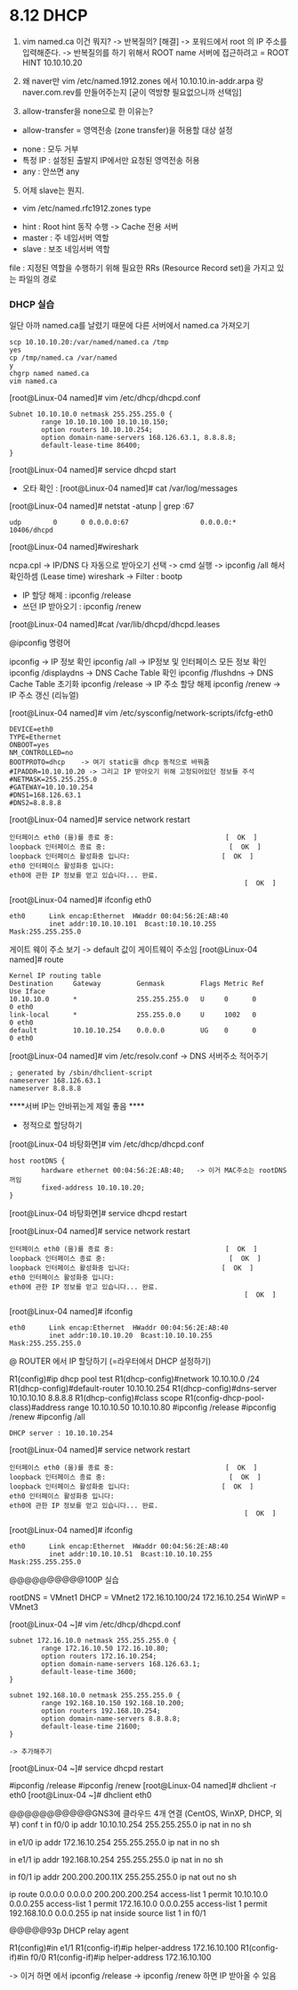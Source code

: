 # 8.12 DHCP

1. vim named.ca 이건 뭐지? -> 반복질의? [해결]
-> 포워드에서 root 의 IP 주소를 입력해준다. -> 반복질의를 하기 위해서 ROOT name 서버에 접근하려고
= ROOT HINT 10.10.10.20

2. 왜 naver만 vim /etc/named.1912.zones 에서 
10.10.10.in-addr.arpa 랑 naver.com.rev를 만들어주는지 [굳이 역방향 필요없으니까 선택임]

4. allow-transfer을 none으로 한 이유는?
* allow-transfer = 영역전송 (zone transfer)을 허용할 대상 설정

- none : 모두 거부
- 특정 IP : 설정된 출발지 IP에서만 요청된 영역전송 허용
- any : 안쓰면 any

5. 어제 slave는 뭔지. 
* vim /etc/named.rfc1912.zones
type
- hint : Root hint 동작 수행 -> Cache 전용 서버
- master : 주 네임서버 역할
- slave : 보조 네임서버 역할

file : 지정된 역할을 수행하기 위해 필요한 RRs (Resource Record set)을 가지고 있는 파일의 경로

### DHCP 실습

<DHCP>

일단 아까 named.ca를 날렸기 때문에 다른 서버에서 named.ca 가져오기

```
scp 10.10.10.20:/var/named/named.ca /tmp
yes
cp /tmp/named.ca /var/named
y
chgrp named named.ca
vim named.ca
```

[root@Linux-04 named]# vim /etc/dhcp/dhcpd.conf

```
Subnet 10.10.10.0 netmask 255.255.255.0 {
        range 10.10.10.100 10.10.10.150;
        option routers 10.10.10.254;
        option domain-name-servers 168.126.63.1, 8.8.8.8;
        default-lease-time 86400;
}
```

[root@Linux-04 named]# service dhcpd start
+ 오타 확인 : [root@Linux-04 named]# cat /var/log/messages

[root@Linux-04 named]# netstat -atunp | grep :67

```
udp        0      0 0.0.0.0:67                  0.0.0.0:*                 10406/dhcpd
```

[root@Linux-04 named]#wireshark



<XP>
ncpa.cpl -> IP/DNS 다 자동으로 받아오기 선택 -> cmd 실행 -> ipconfig /all 해서 확인하셈 (Lease time)



<DHCP>
wireshark -> Filter : bootp 

+ IP 할당 해제 : ipconfig /release
+ 쓰던 IP 받아오기 : ipconfig /renew

[root@Linux-04 named]#cat /var/lib/dhcpd/dhcpd.leases



@ipconfig 명령어 

ipconfig -> IP 정보 확인 
ipconfig /all -> IP정보 및 인터페이스 모든 정보 확인
ipconfig /displaydns -> DNS Cache Table 확인 
ipconfig /flushdns -> DNS Cache Table 초기화
ipconfig /release -> IP 주소 할당 해제
ipconfig /renew -> IP 주소 갱신 (리뉴얼)

<root>

[root@Linux-04 named]# vim /etc/sysconfig/network-scripts/ifcfg-eth0

```
DEVICE=eth0
TYPE=Ethernet
ONBOOT=yes
NM_CONTROLLED=no
BOOTPROTO=dhcp    -> 여기 static을 dhcp 동적으로 바꿔줌 
#IPADDR=10.10.10.20 -> 그리고 IP 받아오기 위해 고정되어있던 정보들 주석
#NETMASK=255.255.255.0
#GATEWAY=10.10.10.254
#DNS1=168.126.63.1
#DNS2=8.8.8.8
```

[root@Linux-04 named]# service network restart

```
인터페이스 eth0 (을)를 종료 중:                            [  OK  ]
loopback 인터페이스 종료 중:                               [  OK  ]
loopback 인터페이스 활성화중 입니다:                       [  OK  ]
eth0 인터페이스 활성화중 입니다:  
eth0에 관한 IP 정보를 얻고 있습니다... 완료.
                                                           [  OK  ]
```

[root@Linux-04 named]# ifconfig eth0

```
eth0      Link encap:Ethernet  HWaddr 00:04:56:2E:AB:40  
          inet addr:10.10.10.101  Bcast:10.10.10.255  Mask:255.255.255.0
```



게이트 웨이 주소 보기 -> default 값이 게이트웨이 주소임
[root@Linux-04 named]# route 

```
Kernel IP routing table
Destination     Gateway         Genmask         Flags Metric Ref    Use Iface
10.10.10.0      *               255.255.255.0   U     0      0        0 eth0
link-local      *               255.255.0.0     U     1002   0        0 eth0
default         10.10.10.254    0.0.0.0         UG    0      0        0 eth0
```

[root@Linux-04 named]# vim /etc/resolv.conf  -> DNS 서버주소 적어주기 

```
; generated by /sbin/dhclient-script
nameserver 168.126.63.1
nameserver 8.8.8.8
```

****서버 IP는 안바뀌는게 제일 좋음 ****


* 정적으로 할당하기 

<DHCP>

[root@Linux-04 바탕화면]# vim /etc/dhcp/dhcpd.conf

```
host rootDNS {
        hardware ethernet 00:04:56:2E:AB:40;   -> 이거 MAC주소는 rootDNS 꺼임
        fixed-address 10.10.10.20;
}
```

[root@Linux-04 바탕화면]# service dhcpd restart




<rootDNS>

[root@Linux-04 named]# service network restart

```
인터페이스 eth0 (을)를 종료 중:                            [  OK  ]
loopback 인터페이스 종료 중:                               [  OK  ]
loopback 인터페이스 활성화중 입니다:                       [  OK  ]
eth0 인터페이스 활성화중 입니다:  
eth0에 관한 IP 정보를 얻고 있습니다... 완료.
                                                           [  OK  ]
```

[root@Linux-04 named]# ifconfig

```
eth0      Link encap:Ethernet  HWaddr 00:04:56:2E:AB:40  
          inet addr:10.10.10.20  Bcast:10.10.10.255  Mask:255.255.255.0
```




 @ ROUTER 에서 IP 할당하기 (=라우터에서 DHCP 설정하기)

<GNS3>
R1(config)#ip dhcp pool test
R1(dhcp-config)#network 10.10.10.0 /24
R1(dhcp-config)#default-router 10.10.10.254
R1(dhcp-config)#dns-server 10.10.10.10 8.8.8.8
R1(dhcp-config)#class scope
R1(config-dhcp-pool-class)#address range 10.10.10.50 10.10.10.80

<XP>
#ipconfig /release
#ipconfig /renew
#ipconfig /all

```
DHCP server : 10.10.10.254
```

<rootDNS>

[root@Linux-04 named]# service network restart

```
인터페이스 eth0 (을)를 종료 중:                            [  OK  ]
loopback 인터페이스 종료 중:                               [  OK  ]
loopback 인터페이스 활성화중 입니다:                       [  OK  ]
eth0 인터페이스 활성화중 입니다:  
eth0에 관한 IP 정보를 얻고 있습니다... 완료.
                                                           [  OK  ]
```

[root@Linux-04 named]# ifconfig

```
eth0      Link encap:Ethernet  HWaddr 00:04:56:2E:AB:40  
          inet addr:10.10.10.51  Bcast:10.10.10.255  Mask:255.255.255.0
```



@@@@@@@@@@100P 실습

rootDNS = VMnet1
DHCP = VMnet2 172.16.10.100/24 172.16.10.254
WinWP = VMnet3

<DHCP>

[root@Linux-04 ~]# vim /etc/dhcp/dhcpd.conf

```
subnet 172.16.10.0 netmask 255.255.255.0 {
        range 172.16.10.50 172.16.10.80;
        option routers 172.16.10.254;
        option domain-name-servers 168.126.63.1;
        default-lease-time 3600;
}

subnet 192.168.10.0 netmask 255.255.255.0 {
        range 192.168.10.150 192.168.10.200;
        option routers 192.168.10.254;
        option domain-name-servers 8.8.8.8;
        default-lease-time 21600;
}

-> 추가해주기
```

[root@Linux-04 ~]# service dhcpd restart



<XP>
#ipconfig /release
#ipconfig /renew



<root DNS>
[root@Linux-04 named]# dhclient -r eth0
[root@Linux-04 ~]# dhclient eth0



@@@@@@@@@@@GNS3에 클라우드 4개 연결 (CentOS, WinXP, DHCP, 외부)
conf t
in f0/0
ip addr 10.10.10.254 255.255.255.0
ip nat in
no sh

in e1/0
ip addr 172.16.10.254 255.255.255.0
ip nat in
no sh

in e1/1
ip addr 192.168.10.254 255.255.255.0
ip nat in
no sh

in f0/1
ip addr 200.200.200.11X 255.255.255.0
ip nat out
no  sh

ip route 0.0.0.0 0.0.0.0 200.200.200.254
access-list 1 permit 10.10.10.0 0.0.0.255
access-list 1 permit 172.16.10.0 0.0.0.255
access-list 1 permit 192.168.10.0 0.0.0.255
ip nat inside source list 1 in f0/1



@@@@@93p DHCP relay agent
<GNS3 R1>

R1(config)#in e1/1
R1(config-if)#ip helper-address 172.16.10.100
R1(config-if)#in f0/0
R1(config-if)#ip helper-address 172.16.10.100

-> 이거 하면 <XP> 에서 ipconfig /release -> ipconfig /renew 하면 
    IP 받아올 수 있음